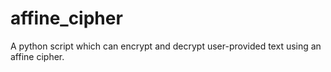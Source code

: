# affine_cipher
A python script which can encrypt and decrypt user-provided text using an affine cipher.
